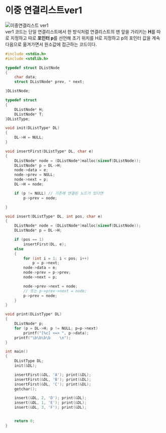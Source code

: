 # 이중 연결리스트ver1

![이중연결리스트 ver1](https://user-images.githubusercontent.com/81175672/162357166-bb2cd156-6f62-485d-bd0c-f0b48ed750e4.JPG)                   
ver1 코드는 단일 연결리스트에서 한 방식처럼 연결리스트의 맨 앞을 가리키는 **H**를 따로 지정하고 따로 **포인터 p**를 선언해 초기 위치를 H로 지정하고 p의 포인터 값을 계속 다음으로 옮겨가면서 원소값에 접근하는 코드이다.

```C
#include <stdio.h>
#include <stdlib.h>

typedef struct DListNode
{
	char data;
	struct DListNode* prev, * next;

}DListNode;

typedef struct
{
	DListNode* H;
	DListNode* T;
}DListType;

void init(DListType* DL)
{
	DL->H = NULL;
}

void insertFirst(DListType* DL, char e)
{
	DListNode* node = (DListNode*)malloc(sizeof(DListNode));
	DListNode* p = DL->H;
	node->data = e;
	node->prev = NULL;
	node->next = p;
	DL->H = node;

	if (p != NULL) // 기존에 연결된 노드가 있다면
		p->prev = node;

}

void insert(DListType* DL, int pos, char e)
{
	DListNode* node = (DListNode*)malloc(sizeof(DListNode));
	DListNode* p = DL->H;

	if (pos == 1)
		insertFirst(DL, e);
	else
	{
		for (int i = 1; i < pos; i++)
			p = p->next;
		node->data = e;
		node->prev = p->prev;
		node->next = p;

		node->prev->next = node;
		// 또는 p->prev->next = node;
		p->prev = node;
	}
}

void print(DListType* DL)
{
	DListNode* p;
	for (p = DL->H; p != NULL; p=p->next)
		printf("[%c] <=> ", p->data);
	printf("\b\b\b\b	\n");
}

int main()
{
	DListType DL;
	init(&DL);

	insertFirst(&DL, 'A'); print(&DL);
	insertFirst(&DL, 'B'); print(&DL);
	insertFirst(&DL, 'C'); print(&DL);
	getchar();

	insert(&DL, 2, 'D'); print(&DL);
	insert(&DL, 1, 'E'); print(&DL);
	insert(&DL, 3, 'F'); print(&DL);


	return 0;
}
```
